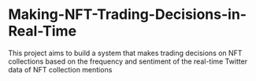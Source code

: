 # Making-NFT-Trading-Decisions-in-Real-Time
This project aims to build a system that makes trading decisions on NFT collections based on the frequency and sentiment of the real-time Twitter data of NFT collection mentions
